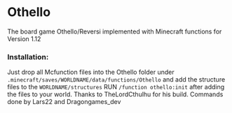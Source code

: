 # Othello
The board game Othello/Reversi implemented with Minecraft functions for Version 1.12
### Installation:
Just drop all Mcfunction files into the Othello folder under `.minecraft/saves/WORLDNAME/data/functions/Othello`
and add the structure files to the `WORLDNAME/structures`
RUN `/function othello:init` after adding the files to your world.
Thanks to TheLordCthulhu for his build.
Commands done by Lars22 and Dragongames_dev

